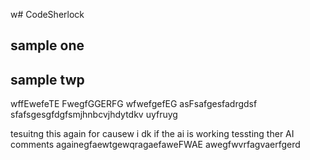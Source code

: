 w# CodeSherlock

## sample one
## sample twp
wffEwefeTE
FwegfGGERFG
wfwefgefEG
asFsafgesfadrgdsf
sfafsgesgfdgfsmjhnbcvjhdytdkv uyfruyg


tesuitng this again for causew i dk if the ai is working
tessting ther AI comments againegfaewtgewqragaefaweFWAE
awegfwvrfagvaerfgerd
